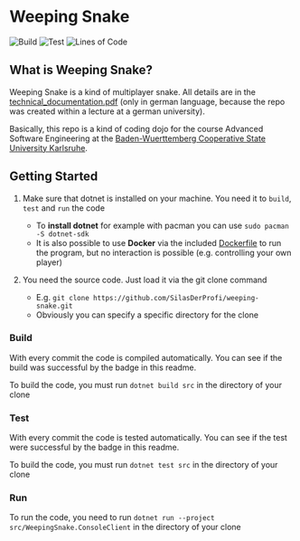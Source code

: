 # Weeping Snake

![Build](https://github.com/SilasDerProfi/weeping-snake/workflows/Build/badge.svg)
![Test](https://github.com/SilasDerProfi/weeping-snake/workflows/Test/badge.svg)
![Lines of Code](https://img.shields.io/tokei/lines/github/SilasDerProfi/weeping-snake)


## What is Weeping Snake?

Weeping Snake is a kind of multiplayer snake. All details are in the [technical_documentation.pdf](technical_documentation.pdf) (only in german language, because the repo was created within a lecture at a german university).

Basically, this repo is a kind of coding dojo for the course Advanced Software Engineering at the [Baden-Wuerttemberg Cooperative State University Karlsruhe](https://www.karlsruhe.dhbw.de/en/general).

## Getting Started

1. Make sure that dotnet is installed on your machine. You need it to `build`, `test` and `run` the code
   - To **install dotnet** for example with pacman you can use `sudo pacman -S dotnet-sdk`
   - It is also possible to use **Docker** via the included [Dockerfile](src/WeepingSnake.Game/Dockerfile) to run the program, but no interaction is possible (e.g. controlling your own player)

2. You need the source code. Just load it via the git clone command
   - E.g. `git clone https://github.com/SilasDerProfi/weeping-snake.git`
   - Obviously you can specify a specific directory for the clone

### Build

With every commit the code is compiled automatically. You can see if the build was successful by the badge in this readme.

To build the code, you must run `dotnet build src` in the directory of your clone

### Test

With every commit the code is tested automatically. You can see if the test were successful by the badge in this readme.

To build the code, you must run `dotnet test src` in the directory of your clone


### Run

To run the code, you need to run `dotnet run --project src/WeepingSnake.ConsoleClient` in the directory of your clone
